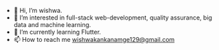 - 👋 Hi, I’m wishwa.
- 👀 I’m interested in full-stack web-development, quality assurance, big data and machine learning.
- 🌱 I’m currently learning Flutter.
- 📫 How to reach me wishwakankanamge129@gmail.com

<!---
Wishwa-code/Wishwa-code is a ✨ special ✨ repository because its `README.md` (this file) appears on your GitHub profile.
You can click the Preview link to take a look at your changes.
--->
